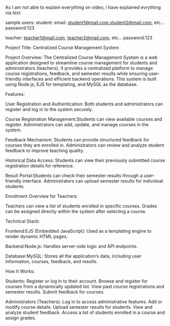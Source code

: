 As I am not able to explain everything on video, i have explained evrything via text 

sample users:
student:
email: student1@mail.com,student2@mail.com, etc...
password:123

teacher: teacher1@mail.com, teacher2@mail.com, etc...
password:123

Project Title: Centralized Course Management System

Project Overview:
The Centralized Course Management System is a web application designed to streamline course management for students and administrators (teachers). It provides a centralized platform to manage course registrations, feedback, and semester results while ensuring user-friendly interfaces and efficient backend operations. This system is built using Node.js, EJS for templating, and MySQL as the database.

Features:

User Registration and Authentication:
Both students and administrators can register and log in to the system securely.

Course Registration Management:Students can view available courses and register.
Administrators can add, update, and manage courses in the system.

Feedback Mechanism:
Students can provide structured feedback for courses they are enrolled in.
Administrators can review and analyze student feedback to improve teaching quality.

Historical Data Access:
Students can view their previously submitted course registration details for reference.

Result Portal:Students can check their semester results through a user-friendly interface.
Administrators can upload semester results for individual students.

Enrollment Overview for Teachers:

Teachers can view a list of students enrolled in specific courses.
Grades can be assigned directly within the system after selecting a course.

Technical Stack:

Frontend:EJS (Embedded JavaScript): Used as a templating engine to render dynamic HTML pages.

Backend:Node.js: Handles server-side logic and API endpoints.

Database:MySQL: Stores all the application’s data, including user information, courses, feedback, and results.

How It Works:

Students:
Register or log in to their account.
Browse and register for courses from a dynamically updated list.
View past course registrations and semester results.
Submit feedback for courses.

Administrators (Teachers):
Log in to access administrative features.
Add or modify course details.
Upload semester results for students.
View and analyze student feedback.
Access a list of students enrolled in a course and assign grades.

